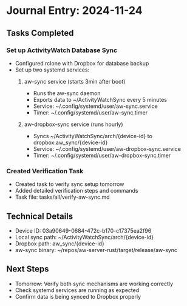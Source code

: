 # Journal Entry: 2024-11-24

## Tasks Completed

### Set up ActivityWatch Database Sync
- Configured rclone with Dropbox for database backup
- Set up two systemd services:
  1. aw-sync service (starts 3min after boot)
     - Runs the aw-sync daemon
     - Exports data to ~/ActivityWatchSync every 5 minutes
     - Service: ~/.config/systemd/user/aw-sync.service
     - Timer: ~/.config/systemd/user/aw-sync.timer
  
  2. aw-dropbox-sync service (runs hourly)
     - Syncs ~/ActivityWatchSync/arch/{device-id} to dropbox:aw_sync/{device-id}
     - Service: ~/.config/systemd/user/aw-dropbox-sync.service
     - Timer: ~/.config/systemd/user/aw-dropbox-sync.timer

### Created Verification Task
- Created task to verify sync setup tomorrow
- Added detailed verification steps and commands
- Task file: tasks/all/verify-aw-sync.md

## Technical Details
- Device ID: 03a90649-0684-472c-b170-c17375ea2f96
- Local sync path: ~/ActivityWatchSync/arch/{device-id}
- Dropbox path: aw_sync/{device-id}
- aw-sync binary: ~/repos/aw-server-rust/target/release/aw-sync

## Next Steps
- Tomorrow: Verify both sync mechanisms are working correctly
- Check systemd services are running as expected
- Confirm data is being synced to Dropbox properly
